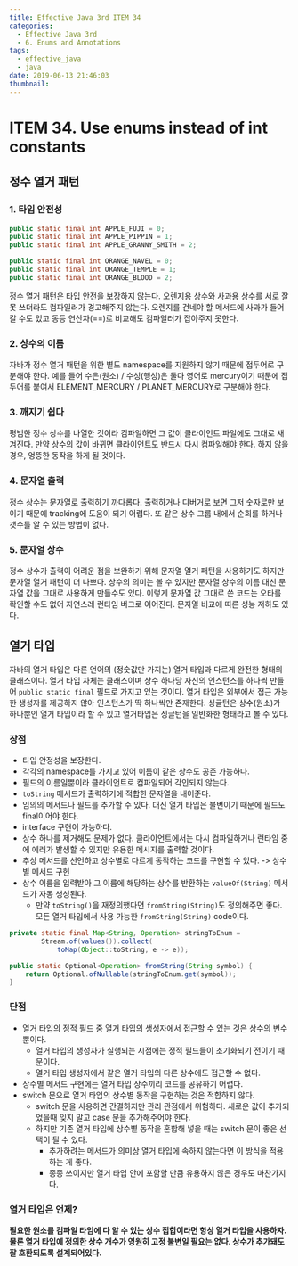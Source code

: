 ```yaml
---
title: Effective Java 3rd ITEM 34
categories:
  - Effective Java 3rd
  - 6. Enums and Annotations
tags:
  - effective_java
  - java
date: 2019-06-13 21:46:03
thumbnail:
---
```


# ITEM 34. Use enums instead of int constants

## 정수 열거 패턴
### 1. 타입 안전성
```java
public static final int APPLE_FUJI = 0;
public static final int APPLE_PIPPIN = 1;
public static final int APPLE_GRANNY_SMITH = 2;

public static final int ORANGE_NAVEL = 0;
public static final int ORANGE_TEMPLE = 1;
public static final int ORANGE_BLOOD = 2;
```
정수 열거 패턴은 타입 안전을 보장하지 않는다. 오렌지용 상수와 사과용 상수를 서로 잘못 쓰더라도 컴파일러가 경고해주지 않는다. 오렌지를 건네야 할 메서드에 사과가 들어갈 수도 있고 동등 연산자(==)로 비교해도 컴파일러가 잡아주지 못한다.

### 2. 상수의 이름
자바가 정수 열거 패턴을 위한 별도 namespace를 지원하지 않기 때문에 접두어로 구분해야 한다. 예를 들어 수은(원소) / 수성(행성)은 둘다 영어로 mercury이기 때문에 접두어를 붙여서 ELEMENT_MERCURY / PLANET_MERCURY로 구분해야 한다.

### 3. 깨지기 쉽다
평범한 정수 상수를 나열한 것이라 컴파일하면 그 값이 클라이언트 파일에도 그대로 새겨진다. 만약 상수의 값이 바뀌면 클라이언트도 반드시 다시 컴파일해야 한다. 하지 않을 경우, 엉뚱한 동작을 하게 될 것이다.

### 4. 문자열 출력
정수 상수는 문자열로 출력하기 까다롭다. 출력하거나 디버거로 보면 그저 숫자로만 보이기 때문에 tracking에 도움이 되기 어렵다. 또 같은 상수 그룹 내에서 순회를 하거나 갯수를 알 수 있는 방법이 없다.

### 5. 문자열 상수
정수 상수가 출력이 어려운 점을 보완하기 위해 문자열 열거 패턴을 사용하기도 하지만 문자열 열거 패턴이 더 나쁘다. 상수의 의미는 볼 수 있지만 문자열 상수의 이름 대신 문자열 값을 그대로 사용하게 만들수도 있다. 이렇게 문자열 값 그대로 쓴 코드는 오타를 확인할 수도 없어 자연스레 런타임 버그로 이어진다. 문자열 비교에 따른 성능 저하도 있다.

## 열거 타입
자바의 열거 타입은 다른 언어의 (정숫값만 가지는) 열거 타입과 다르게 완전한 형태의 클래스이다. 열거 타입 자체는 클래스이며 상수 하나당 자신의 인스턴스를 하나씩 만들어 `public static final` 필드로 가지고 있는 것이다. 열거 타입은 외부에서 접근 가능한 생성자를 제공하지 않아 인스턴스가 딱 하나씩만 존재한다. 싱글턴은 상수(원소)가 하나뿐인 열거 타입이라 할 수 있고 열거타입은 싱글턴을 일반화한 형태라고 볼 수 있다.

### 장점
- 타입 안정성을 보장한다.
- 각각의 namespace를 가지고 있어 이름이 같은 상수도 공존 가능하다.
- 필드의 이름일뿐이라 클라이언트로 컴파일되어 각인되지 않는다.
- `toString` 메서드가 출력하기에 적합한 문자열을 내어준다.
- 임의의 메서드나 필드를 추가할 수 있다. 대신 열거 타입은 불변이기 때문에 필드도 final이어야 한다.
- interface 구현이 가능하다.
- 상수 하나를 제거해도 문제가 없다. 클라이언트에서는 다시 컴파일하거나 런타임 중에 에러가 발생할 수 있지만 유용한 메시지를 출력할 것이다.
- 추상 메서드를 선언하고 상수별로 다르게 동작하는 코드를 구현할 수 있다. -> 상수별 메서드 구현
- 상수 이름을 입력받아 그 이름에 해당하는 상수를 반환하는 `valueOf(String)` 메서드가 자동 생성된다. 
  - 만약 `toString()`을 재정의했다면 `fromString(String)`도 정의해주면 좋다.  
  모든 열거 타입에서 사용 가능한 `fromString(String)` code이다.

```java
private static final Map<String, Operation> stringToEnum =
        Stream.of(values()).collect(
            toMap(Object::toString, e -> e));

public static Optional<Operation> fromString(String symbol) {
    return Optional.ofNullable(stringToEnum.get(symbol));
}
```

### 단점
- 열거 타입의 정적 필드 중 열거 타입의 생성자에서 접근할 수 있는 것은 상수의 변수뿐이다.
  - 열거 타입의 생성자가 실행되는 시점에는 정적 필드들이 초기화되기 전이기 때문이다.
  - 열거 타입 생성자에서 같은 열거 타입의 다른 상수에도 접근할 수 없다.
- 상수별 메서드 구현에는 열거 타입 상수끼리 코드를 공유하기 어렵다.
- switch 문으로 열거 타입의 상수별 동작을 구현하는 것은 적합하지 않다.
  - switch 문을 사용하면 간결하지만 관리 관점에서 위험하다. 새로운 값이 추가되었을때 잊지 말고 case 문을 추가해주어야 한다.
  - 하지만 기존 열거 타입에 상수별 동작을 혼합해 넣을 때는 switch 문이 좋은 선택이 될 수 있다.
    - 추가하려는 메서드가 의미상 열거 타입에 속하지 않는다면 이 방식을 적용하는 게 좋다.
    - 종종 쓰이지만 열거 타입 안에 포함할 만큼 유용하지 않은 경우도 마찬가지다.

### 열거 타입은 언제?
**필요한 원소를 컴파일 타임에 다 알 수 있는 상수 집합이라면 항상 열거 타입을 사용하자. 물론 열거 타입에 정의한 상수 개수가 영원히 고정 불변일 필요는 없다. 상수가 추가돼도 잘 호환되도록 설계되어있다.**
